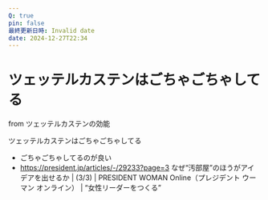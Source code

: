 ```yaml
---
Q: true
pin: false
最終更新日時: Invalid date
date: 2024-12-27T22:34
---
```

# ツェッテルカステンはごちゃごちゃしてる

from ツェッテルカステンの効能

ツェッテルカステンはごちゃごちゃしてる

- ごちゃごちゃしてるのが良い  
- https://president.jp/articles/-/29233?page=3 なぜ“汚部屋”のほうがアイデアを出せるか | (3/3) | PRESIDENT WOMAN Online（プレジデント ウーマン オンライン） | “女性リーダーをつくる”